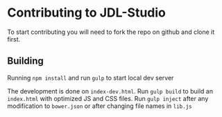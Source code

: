 # Contributing to JDL-Studio

To start contributing you will need to fork the repo on github and clone it first.

## Building

Running `npm install` and run `gulp` to start local dev server

The development is done on `index-dev.html`.
Run `gulp build` to build an `index.html` with optimized JS and CSS files.
Run `gulp inject` after any modification to `bower.json` or after changing file names in `lib.js`
